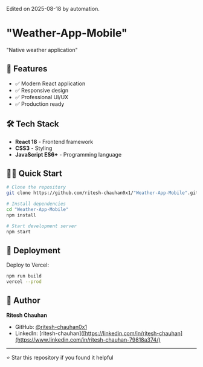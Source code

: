Edited on 2025-08-18 by automation.
# "Weather-App-Mobile"

"Native weather application"

## 🚀 Features

- ✅ Modern React application
- ✅ Responsive design
- ✅ Professional UI/UX
- ✅ Production ready

## 🛠️ Tech Stack

- **React 18** - Frontend framework
- **CSS3** - Styling
- **JavaScript ES6+** - Programming language

## 🏃‍♂️ Quick Start

```bash
# Clone the repository
git clone https://github.com/ritesh-chauhan0x1/"Weather-App-Mobile".git

# Install dependencies
cd "Weather-App-Mobile"
npm install

# Start development server
npm start
```

## 🚀 Deployment

Deploy to Vercel:
```bash
npm run build
vercel --prod
```

## 👤 Author

**Ritesh Chauhan**
- GitHub: [@ritesh-chauhan0x1](https://github.com/ritesh-chauhan0x1)
- LinkedIn: [ritesh-chauhan]([https://linkedin.com/in/ritesh-chauhan](https://www.linkedin.com/in/ritesh-chauhan-79818a374/)

---
⭐ Star this repository if you found it helpful
